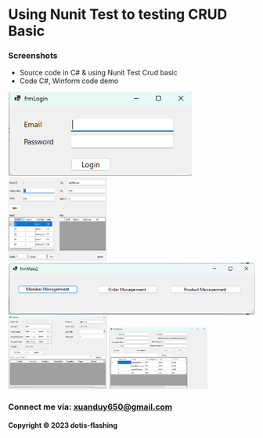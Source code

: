 # Using Nunit Test to testing CRUD Basic
### Screenshots
* Source code in C# & using Nunit Test Crud basic
* Code C#, Winform code demo

![Login](https://github.com/dotis-flashing/test/blob/main/login.png)   <img src="https://github.com/dotis-flashing/test/raw/main/registeraccount.png" alt="Register" height="171" width="40%"/>
![Main](https://github.com/dotis-flashing/test/blob/main/main.png)
<img src="https://github.com/dotis-flashing/test/blob/main/show.png" alt="Show" height="40%" width="40%"/> <img src="https://github.com/dotis-flashing/test/blob/main/update.png" alt="Update" height="70%" width="40%"/>

### Connect me via: xuanduy650@gmail.com
#### Copyright &#169; 2023 dotis-flashing
